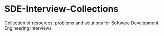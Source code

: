 # SDE-Interview-Collections
Collection of resources, problems and solutions for Software Development Engineering interviews
